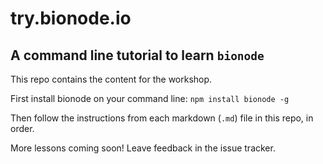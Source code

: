 # try.bionode.io

## A command line tutorial to learn `bionode`

This repo contains the content for the workshop.

First install bionode on your command line: `npm install bionode -g`

Then follow the instructions from each markdown (`.md`) file in this repo, in order.

More lessons coming soon! Leave feedback in the issue tracker.
